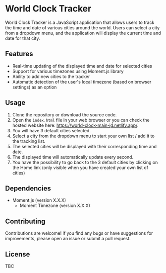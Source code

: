 # World Clock Tracker

World Clock Tracker is a JavaScript application that allows users to track the time and date of various cities around the world. Users can select a city from a dropdown menu, and the application will display the current time and date for that city.

## Features

- Real-time updating of the displayed time and date for selected cities
- Support for various timezones using Moment.js library
- Ability to add new cities to the tracker
- Automatic detection of the user's local timezone (based on browser settings) as an option

## Usage

1. Clone the repository or download the source code.
2. Open the `index.html` file in your web browser or you can check the hosted website here: https://world-clock-main-jd.netlify.app/.
3. You will have 3 default cities selected.
4. Select a city from the dropdown menu to start your own list / add it to the tracking list.
5. The selected cities will be displayed with their corresponding time and date.
6. The displayed time will automatically update every second.
7. You have the possibility to go back to the 3 default cities by clicking on the Home link (only visible when you have created your own list of cities)

## Dependencies

- Moment.js (version X.X.X)
  - Moment Timezone (version X.X.X)

## Contributing

Contributions are welcome! If you find any bugs or have suggestions for improvements, please open an issue or submit a pull request.

## License

TBC

